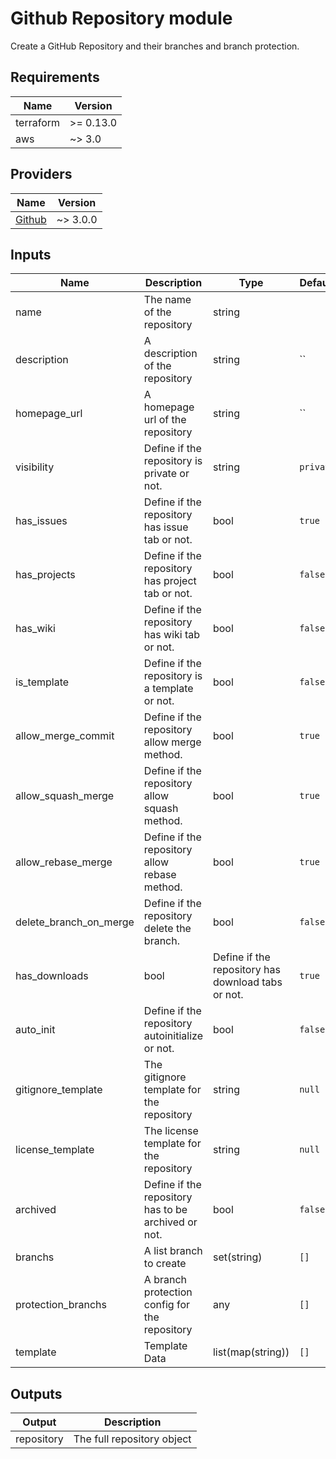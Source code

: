 # Github Repository module
Create a GitHub Repository and their branches and branch protection.

## Requirements
| Name | Version |
|------|---------|
| terraform | >= 0.13.0 |
| aws | ~> 3.0 |
                                                                                                                                                                                                                   
## Providers
| Name | Version |
|------|---------|
| [Github](https://registry.terraform.io/providers/hashicorp/github/latest/docs)  | ~> 3.0.0 

## Inputs
| Name | Description | Type | Default | Required |
|------|-------------|------|---------|:--------:|
| name | The name of the repository | string | | yes |
| description | A description of the repository | string | `` | no |
| homepage_url | A homepage url of the repository | string | `` | no | 
| visibility | Define if the repository is private or not. | string | `private`| no | 
| has_issues | Define if the repository has issue tab or not. | bool | `true`| no |
| has_projects | Define if the repository has project tab or not. | bool | `false` | no |
| has_wiki | Define if the repository has wiki tab or not. | bool | `false` | no | 
| is_template | Define if the repository is a template or not. | bool | `false` | no | 
| allow_merge_commit | Define if the repository allow merge method. | bool | `true` | no |
| allow_squash_merge | Define if the repository allow squash method. | bool | `true` | no | 
| allow_rebase_merge | Define if the repository allow rebase method. | bool | `true` | no | 
| delete_branch_on_merge | Define if the repository delete the branch. | bool | `false` | no | 
| has_downloads | bool | Define if the repository has download tabs or not. | `true` | no | 
| auto_init | Define if the repository autoinitialize or not. | bool | `false` | no | 
| gitignore_template | The gitignore template for the repository | string | `null` | no | 
| license_template | The license template for the repository | string | `null` | no |
| archived | Define if the repository has to be archived or not. | bool | `false` | no |
| branchs | A list branch to create | set(string) | `[]` | no | 
| protection_branchs | A branch protection config for the repository | any | `[]` | no |
| template | Template Data | list(map(string)) | `[]` | no | 

## Outputs

| Output | Description |
| --- | --- |
| repository | The full repository object |
